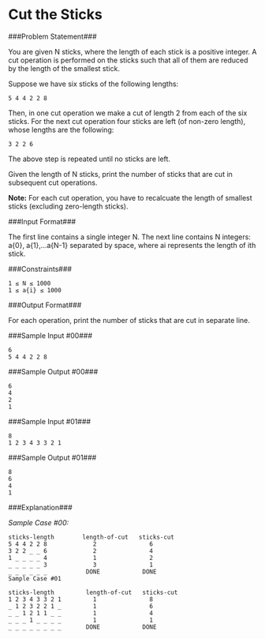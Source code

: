 Cut the Sticks
===================

###Problem Statement###

You are given N sticks, where the length of each stick is a positive integer. A cut operation is performed on the sticks such that all of them are reduced by the length of the smallest stick.

Suppose we have six sticks of the following lengths:

```
5 4 4 2 2 8
```

Then, in one cut operation we make a cut of length 2 from each of the six sticks. For the next cut operation four sticks are left (of non-zero length), whose lengths are the following:

```
3 2 2 6
```

The above step is repeated until no sticks are left.

Given the length of N sticks, print the number of sticks that are cut in subsequent cut operations.

**Note:** For each cut operation, you have to recalcuate the length of smallest sticks (excluding zero-length sticks).

###Input Format###

The first line contains a single integer N. 
The next line contains N integers: a{0}, a{1},...a{N-1} separated by space, where ai represents the length of ith stick.

###Constraints###

```
1 ≤ N ≤ 1000 
1 ≤ a{i} ≤ 1000
```

###Output Format###

For each operation, print the number of sticks that are cut in separate line.

###Sample Input #00###

```
6
5 4 4 2 2 8

```

###Sample Output #00###

```
6
4
2
1
```

###Sample Input #01###

```
8
1 2 3 4 3 3 2 1

```

###Sample Output #01###

```
8
6
4
1
```

###Explanation###

_Sample Case #00:_

```
sticks-length        length-of-cut   sticks-cut
5 4 4 2 2 8             2               6
3 2 2 _ _ 6             2               4
1 _ _ _ _ 4             1               2
_ _ _ _ _ 3             3               1
_ _ _ _ _ _           DONE            DONE
Sample Case #01
```

```
sticks-length         length-of-cut   sticks-cut
1 2 3 4 3 3 2 1         1               8
_ 1 2 3 2 2 1 _         1               6
_ _ 1 2 1 1 _ _         1               4
_ _ _ 1 _ _ _ _         1               1
_ _ _ _ _ _ _ _       DONE            DONE
```
